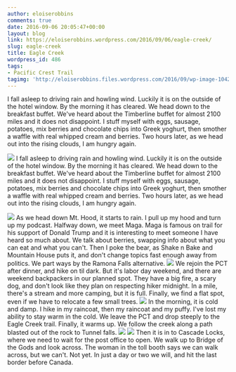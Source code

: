 ```yaml
---
author: eloiserobbins
comments: true
date: 2016-09-06 20:05:47+00:00
layout: blog
link: https://eloiserobbins.wordpress.com/2016/09/06/eagle-creek/
slug: eagle-creek
title: Eagle Creek
wordpress_id: 486
tags:
- Pacific Crest Trail
tagimg: 'http://eloiserobbins.files.wordpress.com/2016/09/wp-image-104272678jpg.jpg'
---
```


I fall asleep to driving rain and howling wind. Luckily it is on the outside of the hotel window. By the morning it has cleared. We head down to the breakfast buffet. We've heard about the Timberline buffet for almost 2100 miles and it does not disappoint. I stuff myself with eggs, sausage, potatoes, mix berries and chocolate chips into Greek yoghurt, then smother a waffle with real whipped cream and berries. Two hours later, as we head out into the rising clouds, I am hungry again.


[![](http://eloiserobbins.files.wordpress.com/2016/09/wp-image-104272678jpg.jpg)](http://eloiserobbins.files.wordpress.com/2016/09/wp-image-104272678jpg.jpg)
I fall asleep to driving rain and howling wind. Luckily it is on the outside of the hotel window. By the morning it has cleared. We head down to the breakfast buffet. We've heard about the Timberline buffet for almost 2100 miles and it does not disappoint. I stuff myself with eggs, sausage, potatoes, mix berries and chocolate chips into Greek yoghurt, then smother a waffle with real whipped cream and berries. Two hours later, as we head out into the rising clouds, I am hungry again.

[![](http://eloiserobbins.files.wordpress.com/2016/09/wp-image-498753635jpg.jpg)](http://eloiserobbins.files.wordpress.com/2016/09/wp-image-498753635jpg.jpg)
As we head down Mt. Hood, it starts to rain. I pull up my hood and turn up my podcast. Halfway down, we meet Maga. Maga is famous on trail for his support of Donald Trump and it is interesting to meet someone I have heard so much about. We talk about berries, swapping info about what you can eat and what you can't. Then I poke the bear, as Shake n Bake and Mountain House puts it, and don't change topics fast enough away from politics. We part ways by the Ramona Falls alternative.
[![](http://eloiserobbins.files.wordpress.com/2016/09/wp-image-1261118469jpg.jpg)](http://eloiserobbins.files.wordpress.com/2016/09/wp-image-1261118469jpg.jpg)
We rejoin the PCT after dinner, and hike on til dark. But it's labor day weekend, and there are weekend backpackers in our planned spot. They have a big fire, a scary dog, and don't look like they plan on respecting hiker midnight. In a mile, there's a stream and more camping, but it is full. Finally, we find a flat spot, even if we have to relocate a few small trees.
[![](http://eloiserobbins.files.wordpress.com/2016/09/wp-image-1449775511jpg.jpg)](http://eloiserobbins.files.wordpress.com/2016/09/wp-image-1449775511jpg.jpg)
In the morning, it is cold and damp. I hike in my raincoat, then my raincoat and my puffy. I've lost my ability to stay warm in the cold. We leave the PCT and drop steeply to the Eagle Creek trail. Finally, it warms up. We follow the creek along a path blasted out of the rock to Tunnel falls.
[![](http://eloiserobbins.files.wordpress.com/2016/09/wp-image-1882032550jpg.jpg)](http://eloiserobbins.files.wordpress.com/2016/09/wp-image-1882032550jpg.jpg)
[![](http://eloiserobbins.files.wordpress.com/2016/09/wp-image-759520641jpg.jpg)](http://eloiserobbins.files.wordpress.com/2016/09/wp-image-759520641jpg.jpg)
Then it is in to Cascade Locks, where we need to wait for the post office to open. We walk up to Bridge of the Gods and look across. The woman in the toll booth says we can walk across, but we can't. Not yet. In just a day or two we will, and hit the last border before Canada.
